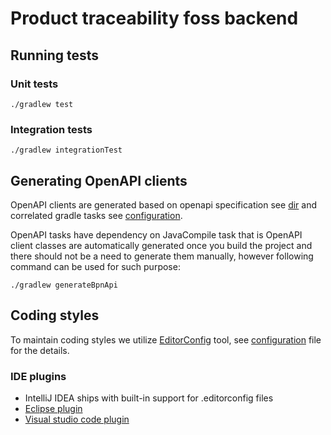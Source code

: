 # Product traceability foss backend
 
## Running tests

### Unit tests

```
./gradlew test
```

### Integration tests

```
./gradlew integrationTest
```

## Generating OpenAPI clients
OpenAPI clients are generated based on openapi specification see [dir](./openapi) and correlated gradle tasks see [configuration](build.gradle.kts).

OpenAPI tasks have dependency on JavaCompile task that is OpenAPI client classes are automatically generated once you build the project
and there should not be a need to generate them manually, however following command can be used for such purpose:
```
./gradlew generateBpnApi
```

## Coding styles

To maintain coding styles we utilize [EditorConfig](https://editorconfig.org/) tool, see [configuration](.editorconfig)
file for the details.

### IDE plugins

* IntelliJ IDEA ships with built-in support for .editorconfig files
* [Eclipse plugin](https://github.com/ncjones/editorconfig-eclipse#readme)
* [Visual studio code plugin](https://marketplace.visualstudio.com/items?itemName=EditorConfig.EditorConfig)
